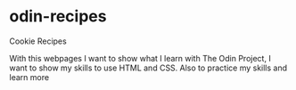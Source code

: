 # odin-recipes
Cookie Recipes

With this webpages I want to show what I learn with The Odin Project, I want to show my skills to use HTML and CSS. 
Also to practice my skills and learn more 
